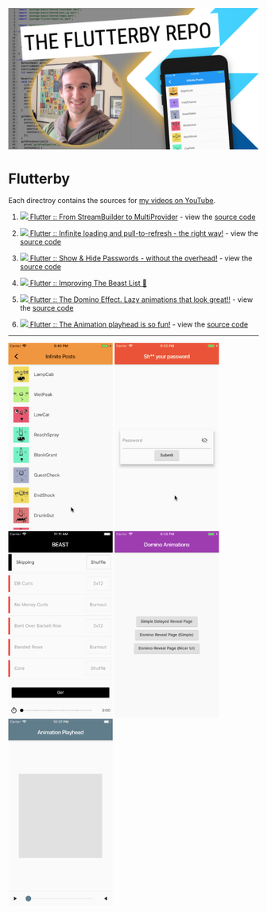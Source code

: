 ![The Flutterby Repo](assets/flutterby.png)

# Flutterby

Each directroy contains the sources for [my videos on YouTube](https://www.youtube.com/channel/UCMBdBkoT5Hg-ZVYmrnPOncg).

1. [![][youtube] Flutter :: From StreamBuilder to MultiProvider](https://youtu.be/budqAnwn740) - view the [source code](/001-streambuilder-to-multiprovider)

1. [![][youtube] Flutter :: Infinite loading and pull-to-refresh - the right way!](https://youtu.be/hbtYcp0Rnp0) - view the [source code](/002-infinite-loading-pull-to-refresh)

1. [![][youtube] Flutter :: Show & Hide Passwords - without the overhead!](https://youtu.be/kpaBG_MKgd4) - view the [source code](/003-show-hide-password)

1. [![][youtube] Flutter :: Improving The Beast List 💪](https://youtu.be/CRGvMsZU7Ac)

1. [![][youtube] Flutter :: The Domino Effect. Lazy animations that look great!!](https://youtu.be/EVFawsxBafo) - view the [source code](/005-domino-animations)

1. [![][youtube] Flutter :: The Animation playhead is so fun!](https://www.youtu.be/P-73Hv1vjJU) - view the [source code](/006-animation-playhead)

---

[<img width="210" src="assets/002-infinite-loading-pull-to-refresh.gif" alt="Infinite loading and pull-to-refresh" />](https://youtu.be/hbtYcp0Rnp0)
[<img width="210" src="assets/003-show-hide-password.gif" alt="Show & Hide Passwords" />](https://youtu.be/kpaBG_MKgd4)
[<img width="210" src="assets/004-beast-lists.gif" alt="Beast Lists" />](https://youtu.be/CRGvMsZU7Ac)
[<img width="210" src="assets/005-domino-animations.gif" alt="Domino Animations" />](https://youtu.be/EVFawsxBafo)
[<img width="210" src="assets/006-animation-playhead.gif" alt="Animation Playhead" />](https://www.youtu.be/P-73Hv1vjJU)


[youtube]: assets/youtube.png